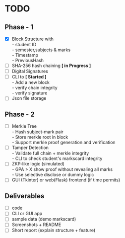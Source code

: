 # TODO 

## Phase - 1 
- [x] Block Structure with   
      - student ID   
      - semester,subjects & marks  
      - Timestamp  
      - PreviousHash  
- [ ] SHA-256 hash chaining **[ in Progress ]**
- [ ] Digital Signatures
- [ ] CLI to **[ Started ]**    
      - Add a new block   
      - verify chain integrity  
      - verify signature  
- [ ] Json file storage 

## Phase - 2 

- [ ] Merkle Tree  
      - Hash subject-mark pair  
      - Store merkle root in block   
      - Support merkle proof generation and verification   
- [ ] Tamper Detection   
      - Validate full chain + merkle integrity  
      - CLI to check student's markscard integrity  
- [ ] ZKP-like logic (simulated)  
      - GPA > X show proof without revealing all marks   
      - Use selective disclose or dummy logic   
- [ ] GUI (Tkinter) or web(Flask) frontend (if time permits)   

## Deliverables 

- [ ] code 
- [ ] CLI or GUI app
- [ ] sample data (demo markscard)
- [ ] Screenshots + README
- [ ] Short report (explain structure + feature)
